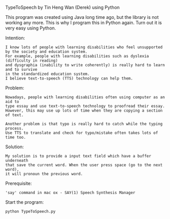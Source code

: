 TypeToSpeech by Tin Heng Wan (Derek) using Python

This program was created using Java long time ago,
but the library is not working any more.
This is why I program this in Python again.
Turn out it is very easy using Python.

Intention:

    I know lots of people with learning disabilities who feel unsupported by the society and education system.
    For example, people with learning disabilities such as dyslexia (difficulty in reading)
    and dysgraphia (inability to write coherently) is really hard to learn and to survive
    in the standardized education system.
    I believe text-to-speech (TTS) technology can help them.

Problem:

    Nowadays, people with learning disabilities often using computer as an aid to
    type essay and use text-to-speech technology to proofread their essay.
    However, this may use up lots of time when they are copying a section of text.

    Another problem is that typo is really hard to catch while the typing process.
    Use TTS to translate and check for typo/mistake often takes lots of time too.

Solution:

    My solution is to provide a input text field which have a buffer underneath
    that save the current word. When the user press space (go to the next word),
    it will pronoun the previous word.

Prerequisite:

    'say' command in mac ox - SAY(1) Speech Synthesis Manager 

Start the program:
```
python TypeToSpeech.py
```
